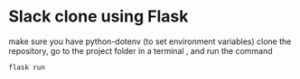 # Slack clone using Flask

make sure you have python-dotenv (to set environment variables)
clone the repository, go to the project folder in a terminal , and run the command
```
flask run
```
